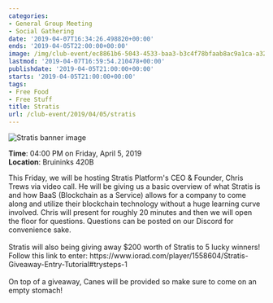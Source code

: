 ```yaml
---
categories:
- General Group Meeting
- Social Gathering
date: '2019-04-07T16:34:26.498820+00:00'
ends: '2019-04-05T22:00:00+00:00'
image: /img/club-event/ec8861b6-5043-4533-baa3-b3c4f78bfaab8ac9a1ca-a321-4f1a-92dd-504109d50b90.png
lastmod: '2019-04-07T16:59:54.210478+00:00'
publishdate: '2019-04-05T21:00:00+00:00'
starts: '2019-04-05T21:00:00+00:00'
tags:
- Free Food
- Free Stuff
title: Stratis
url: /club-event/2019/04/05/stratis
---
```


<img src="/img/club-event/ec8861b6-5043-4533-baa3-b3c4f78bfaab8ac9a1ca-a321-4f1a-92dd-504109d50b90.png" alt="Stratis banner image" /><br>
    <p class="eventInfo">
        <strong>Time</strong>: 04:00 PM on Friday, April  5, 2019<br>
        <strong>Location</strong>: Bruininks 420B
    </p>
    <div class="" data-block="true" data-editor="b2b3v" data-offset-key="bcb0c-0-0">
<div class="_1mf _1mj" data-offset-key="bcb0c-0-0"><span data-offset-key="bcb0c-0-0"><span data-text="true">This Friday, we will be hosting Stratis Platform's CEO &amp; Founder, Chris Trews via video call. He will be giving us a basic overview of what Stratis is and how BaaS (Blockchain as a Service) allows for a company to come along and utilize their blockchain technology without a huge learning curve involved. Chris will present for roughly 20 minutes and then we will open the floor for questions. Questions can be posted on our Discord for convenience sake.</span></span></div>
</div>
<div class="" data-block="true" data-editor="b2b3v" data-offset-key="19r1t-0-0">
<div class="_1mf _1mj" data-offset-key="19r1t-0-0"><span data-offset-key="19r1t-0-0">&nbsp;</span></div>
</div>
<div class="" data-block="true" data-editor="b2b3v" data-offset-key="f6mqm-0-0">
<div class="_1mf _1mj" data-offset-key="f6mqm-0-0"><span data-offset-key="f6mqm-0-0"><span data-text="true">Stratis will also being giving away $200 worth of Stratis to 5 lucky winners! Follow this link to enter: https://www.iorad.com/player/1558604/Stratis-Giveaway-Entry-Tutorial#trysteps-1</span></span></div>
</div>
<div class="" data-block="true" data-editor="b2b3v" data-offset-key="1l8ov-0-0">
<div class="_1mf _1mj" data-offset-key="1l8ov-0-0"><span data-offset-key="1l8ov-0-0">&nbsp;</span></div>
</div>
<div class="" data-block="true" data-editor="b2b3v" data-offset-key="9fh2e-0-0">
<div class="_1mf _1mj" data-offset-key="9fh2e-0-0"><span data-offset-key="9fh2e-0-0"><span data-text="true">On top of a giveaway, Canes will be provided so make sure to come on an empty stomach!</span></span></div>
</div>